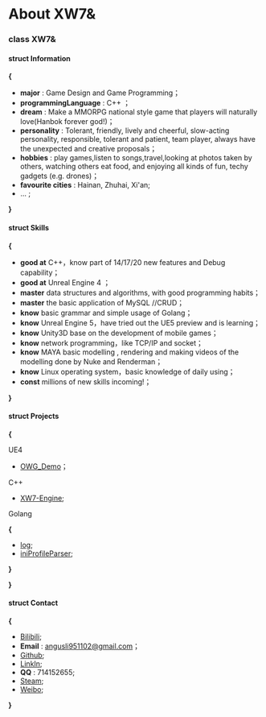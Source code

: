 # About XW7&


### class XW7&

 #### struct Information

  **{**   
  * **major** : Game Design and Game Programming；
  * **programmingLanguage** : C++ ；
  * **dream** : Make a MMORPG national style game that players will naturally love(Hanbok forever god!)；
  * **personality** : Tolerant, friendly, lively and cheerful, slow-acting personality, responsible, tolerant and patient, team player, always have the unexpected and creative proposals；
  * **hobbies** : play games,listen to songs,travel,looking at photos taken by others, watching others eat food, and enjoying all kinds of fun, techy gadgets (e.g. drones)；
  * **favourite cities** : Hainan, Zhuhai, Xi'an;
  * ... ;   

  **}**

 #### struct Skills

  **{**
  * **good at** C++，know part of 14/17/20 new features and Debug capability；
  * **good at** Unreal Engine 4 ；
  * **master** data structures and algorithms, with good programming habits；
  * **master** the basic application of MySQL //CRUD；
  * **know** basic grammar and simple usage of Golang；
  * **know** Unreal Engine 5，have tried out the UE5 preview and is learning；
  * **know** Unity3D base on the development of mobile games；
  * **know** network programming，like TCP/IP and socket；
  * **know** MAYA basic modelling , rendering and making videos of the modelling done by Nuke and Renderman；
  * **know** Linux operating system，basic knowledge of daily using；
  * **const** millions of new skills incoming!；

  **}**

 #### struct Projects

 **{**

  UE4
  * [OWG_Demo](https://github.com/AngusXW7/OWG_Demo)；

   C++
   * [XW7-Engine](https://github.com/AngusXW7/xw7-Engine);

   Golang

   **{**
   * [log](https://github.com/AngusXW7/rizhi_demo);
   * [iniProfileParser](https://github.com/AngusXW7/ini_demo);

   **}**

 **}**

   #### struct Contact

 **{**
* [Bilibili](https://space.bilibili.com/474685010);
* **Email** :  angusli951102@gmail.com；
* [Github](https://github.com/AngusXW7);
* [LinkIn](www.linkedin.com/in/angus-li-951102);
* **QQ** :  714152655;
* [Steam](https://steamcommunity.com/profiles/76561198383512937/);
* [Weibo](https://weibo.com/2153482747/profile?is_all=1);
  
**}**
